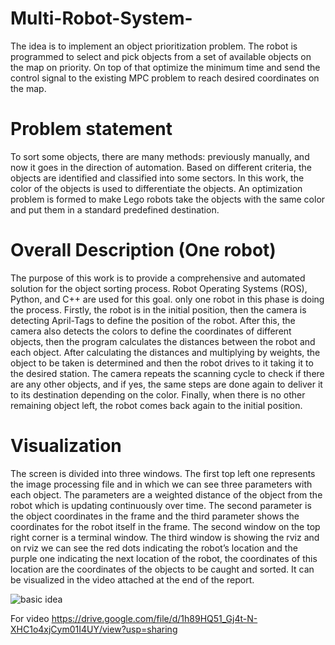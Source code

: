 # Multi-Robot-System-
The idea is to implement an object prioritization problem.  The robot is programmed to select and pick objects from a set of available objects on the map on priority. On top of that optimize the minimum time and send the control signal to the existing MPC problem to reach desired coordinates on the map.

# Problem statement
To sort some objects, there are many methods: previously manually, and now it goes in the direction of automation. Based on different criteria, the objects are identified and classified into some sectors. In this work, the color of the objects is used to differentiate the objects. An optimization problem is formed to make Lego robots take the objects with the same color and put them in a standard predefined destination.

# Overall Description (One robot)
The purpose of this work is to provide a comprehensive and automated solution for the object sorting process. Robot Operating Systems (ROS), Python, and C++ are used for this goal.
only one robot in this phase is doing the process. Firstly, the robot is in the initial position, then the camera is detecting April-Tags to define the position of the robot. After this, the camera also detects the colors to define the coordinates of different objects, then the program calculates the distances between the robot and each object. After calculating the distances and multiplying by weights, the object to be taken is determined and then the robot drives to it taking it to the desired station. The camera repeats the scanning cycle to check if there are any other objects, and if yes, the same steps are done again to deliver it to its destination depending on the color. Finally, when there is no other remaining object left, the robot comes back again to the initial position.

# Visualization
The screen is divided into three windows. The first top left one represents the image processing file and in which we can see three parameters with each object. The parameters are a weighted distance of the object from the robot which is updating continuously over time. The second parameter is the object coordinates in the frame and the third parameter shows the coordinates for the robot itself in the frame.
The second window on the top right corner is a terminal window. The third window is showing the rviz and on rviz we can see the red dots indicating the robot’s location and the purple one indicating the next location of the robot, the coordinates of this location are the coordinates of the objects to be caught and sorted. It can be visualized in the video attached at the end of the report.


![basic idea ](https://github.com/mbilalfaroq/Multi-Robot-System-/assets/75878830/eb5e7f1d-2472-40fb-9553-f224901b9772)


For video 
https://drive.google.com/file/d/1h89HQ51_Gj4t-N-XHC1o4xjCym01I4UY/view?usp=sharing

